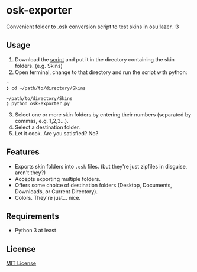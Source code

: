 # osk-exporter
Convenient folder to .osk conversion script to test skins in osu!lazer. :3

## Usage
1. Download the [script](https://github.com/PopCat19/osk-exporter/blob/main/osk-exporter.py) and put it in the directory containing the skin folders. (e.g. Skins)
2. Open terminal, change to that directory and run the script with python: 
```
~
❯ cd ~/path/to/directory/Skins

~/path/to/directory/Skins
❯ python osk-exporter.py
```
3. Select one or more skin folders by entering their numbers (separated by commas, e.g. 1,2,3...).
4. Select a destination folder.
5. Let it cook. Are you satisfied? No?

## Features
* Exports skin folders into `.osk` files. (but they're just zipfiles in disguise, aren't they?)
* Accepts exporting multiple folders.
* Offers some choice of destination folders (Desktop, Documents, Downloads, or Current Directory).
* Colors. They're just... nice.

## Requirements
* Python 3 at least

## License

[MIT License](LICENSE)
